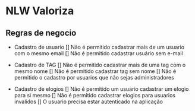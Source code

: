 # NLW Valoriza

## Regras de negocio

- Cadastro de usuario
  [] Não é permitido cadastrar mais de um usuario com o mesmo email
  [] Não é permitido cadastrar usuário sem e-mail

- Cadastro de TAG
  [] Não é permitido cadastrar mais de uma tag com o mesmo nome
  [] Não é permitido cadastrar tag sem nome
  [] Não é permitido o cadastro por usuarios que não sejas administradores

- Cadastro de elogios
  [] Não é permitido um usuario cadastrar um elogio para si mesmo
  [] Não é permitido cadastrar elogios para usuarios invalidos
  [] O usuario precisa estar autenticado na aplicação

